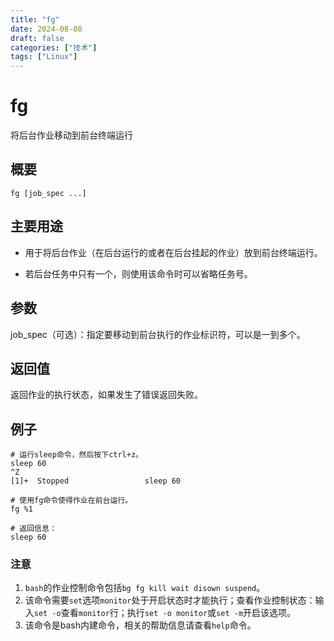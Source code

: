 ```yaml
---
title: "fg"
date: 2024-08-08
draft: false
categories: ["技术"]
tags: ["Linux"]
---
```

fg
===

将后台作业移动到前台终端运行

## 概要

```shell
fg [job_spec ...]
```

## 主要用途

- 用于将后台作业（在后台运行的或者在后台挂起的作业）放到前台终端运行。

- 若后台任务中只有一个，则使用该命令时可以省略任务号。

## 参数

job_spec（可选）：指定要移动到前台执行的作业标识符，可以是一到多个。

## 返回值

返回作业的执行状态，如果发生了错误返回失败。

## 例子

```shell
# 运行sleep命令，然后按下ctrl+z。
sleep 60
^Z
[1]+  Stopped                 sleep 60

# 使用fg命令使得作业在前台运行。
fg %1

# 返回信息：
sleep 60
```

### 注意

1. `bash`的作业控制命令包括`bg fg kill wait disown suspend`。
2. 该命令需要`set`选项`monitor`处于开启状态时才能执行；查看作业控制状态：输入`set -o`查看`monitor`行；执行`set -o monitor`或`set -m`开启该选项。
3. 该命令是bash内建命令，相关的帮助信息请查看`help`命令。



